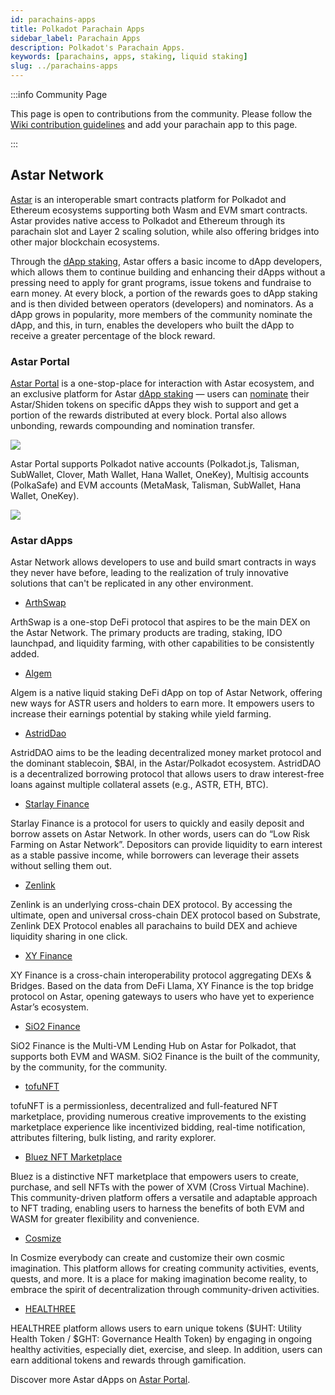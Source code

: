 ```yaml
---
id: parachains-apps
title: Polkadot Parachain Apps
sidebar_label: Parachain Apps
description: Polkadot's Parachain Apps.
keywords: [parachains, apps, staking, liquid staking]
slug: ../parachains-apps
---
```


:::info Community Page

This page is open to contributions from the community. Please follow the
[Wiki contribution guidelines](https://github.com/w3f/polkadot-wiki#contributing-to-documentation)
and add your parachain app to this page.

:::

## Astar Network
[Astar](https://astar.network/) is an interoperable smart contracts platform for Polkadot and Ethereum ecosystems supporting both Wasm and EVM smart contracts. Astar provides native access to Polkadot and Ethereum through its parachain slot and Layer 2 scaling solution, while also offering bridges into other major blockchain ecosystems. 

Through the [dApp staking](https://docs.astar.network/docs/build/dapp-staking/), Astar offers a basic income to dApp developers, which allows them to continue building and enhancing their dApps without a pressing need to apply for grant programs, issue tokens and fundraise to earn money. At every block, a portion of the rewards goes to dApp staking and is then divided between operators (developers) and nominators. As a dApp grows in popularity, more members of the community nominate the dApp, and this, in turn, enables the developers who built the dApp to receive a greater percentage of the block reward. 

### Astar Portal

[Astar Portal](https://portal.astar.network/) is a one-stop-place for interaction with Astar ecosystem, and an exclusive platform for Astar [dApp staking](https://docs.astar.network/docs/build/dapp-staking/) — users can [nominate](https://docs.astar.network/docs/build/dapp-staking/for-stakers/staking/) their Astar/Shiden tokens on specific dApps they wish to support and get a portion of the rewards distributed at every block. Portal also allows unbonding, rewards compounding and nomination transfer. 

[![](https://docs.astar.network/assets/images/18_projects-77835c356c399187d0627b5bf7093498.png)](https://portal.astar.network/)

Astar Portal supports Polkadot native accounts (Polkadot.js, Talisman, SubWallet, Clover, Math Wallet, Hana Wallet, OneKey), Multisig accounts (PolkaSafe) and EVM accounts (MetaMask, Talisman, SubWallet, Hana Wallet, OneKey).

[![](https://docs.astar.network/assets/images/19_Staking-398bf2dd12b5048a5b8ed4e326fe0ac5.png)](https://portal.astar.network/)


### Astar dApps
Astar Network allows developers to use and build smart contracts in ways they never have before, leading to the realization of truly innovative solutions that can't be replicated in any other environment.

- [ArthSwap](https://app.arthswap.org/#/swap)

ArthSwap is a one-stop DeFi protocol that aspires to be the main DEX on the Astar Network. The primary products are trading, staking, IDO launchpad, and liquidity farming, with other capabilities to be consistently added.

- [Algem](https://www.algem.io/)

Algem is a native liquid staking DeFi dApp on top of Astar Network, offering new ways for ASTR users and holders to earn more. It empowers users to increase their earnings potential by staking while yield farming. 

- [AstridDao](https://astriddao.xyz/)

AstridDAO aims to be the leading decentralized money market protocol and the dominant stablecoin, $BAI, in the Astar/Polkadot ecosystem. AstridDAO is a decentralized borrowing protocol that allows users to draw interest-free loans against multiple collateral assets (e.g., ASTR, ETH, BTC).

- [Starlay Finance](https://starlay.finance/)

Starlay Finance is a protocol for users to quickly and easily deposit and borrow assets on Astar Network. In other words, users can do “Low Risk Farming on Astar Network”. Depositors can provide liquidity to earn interest as a stable passive income, while borrowers can leverage their assets without selling them out.

- [Zenlink](https://dex.zenlink.pro/#/swap)

Zenlink is an underlying cross-chain DEX protocol. By accessing the ultimate, open and universal cross-chain DEX protocol based on Substrate, Zenlink DEX Protocol enables all parachains to build DEX and achieve liquidity sharing in one click.

- [XY Finance](https://xy.finance/)

XY Finance is a cross-chain interoperability protocol aggregating DEXs & Bridges. Based on the data from DeFi Llama, XY Finance is the top bridge protocol on Astar, opening gateways to users who have yet to experience Astar’s ecosystem.

- [SiO2 Finance](https://www.sio2.finance/)

SiO2 Finance is the Multi-VM Lending Hub on Astar for Polkadot, that supports both EVM and WASM. SiO2 Finance is the built of the community, by the community, for the community.

- [tofuNFT](https://tofunft.com/)

tofuNFT is a permissionless, decentralized and full-featured NFT marketplace, providing numerous creative improvements to the existing marketplace experience like incentivized bidding, real-time notification, attributes filtering, bulk listing, and rarity explorer.

- [Bluez NFT Marketplace](https://bluez.app/)

Bluez is a distinctive NFT marketplace that empowers users to create, purchase, and sell NFTs with the power of XVM (Cross Virtual Machine). This community-driven platform offers a versatile and adaptable approach to NFT trading, enabling users to harness the benefits of both EVM and WASM for greater flexibility and convenience.

- [Cosmize](https://www.cosmize.io/)

In Cosmize everybody can create and customize their own cosmic imagination. This platform allows for creating community activities, events, quests, and more. It is a place for making imagination become reality, to embrace the spirit of decentralization through community-driven activities.

- [HEALTHREE](https://heal3.com/)

HEALTHREE platform allows users to earn unique tokens ($UHT: Utility Health Token / $GHT: Governance Health Token) by engaging in ongoing healthy activities, especially diet, exercise, and sleep. In addition, users can earn additional tokens and rewards through gamification.

Discover more Astar dApps on [Astar Portal](https://portal.astar.network/astar/dapp-staking/discover).
